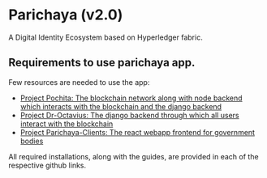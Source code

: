 # Parichaya (v2.0)

A Digital Identity Ecosystem based on Hyperledger fabric.

## Requirements to use parichaya app.

Few resources are needed to use the app:

- [Project Pochita: The blockchain network along with node backend which interacts with the blockchain and the django backend](https://github.com/nepal80m/pochita)
- [Project Dr-Octavius: The django backend through which all users interact with the blockchain](https://github.com/nepal80m/dr-octavius)
- [Project Parichaya-Clients: The react webapp frontend for government bodies](https://github.com/kush320/parichaya-clients)

All required installations, along with the guides, are provided in each of the respective github links. 
